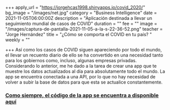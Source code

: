 +++
apply_url = "https://jorgehcas1998.shinyapps.io/covid_2020/"
bg_image = "/images/net.jpg"
category = "Business Intelligence"
date = 2021-11-05T06:00:00Z
description = "Aplicación destinada a llevar un seguimiento mundial de casos de COVID"
duration = ""
fee = ""
image = "/images/captura-de-pantalla-2021-11-05-a-la-s-22-36-52.png"
teacher = "Jorge Hernández"
title = "¿Cómo se comporta el COVID en tu país? "
weekly = ""

+++
Así como los casos de COVID siguen apareciendo por todo el mundo, el llevar un recuento diario de ello se ha convertido en una necesidad tanto para los gobiernos como, incluso, algunas empresas privadas. Considerando lo anterior, me he dado a la tarea de crear una app que te muestre los datos actualizados al día para absolutamente todo el mundo. La app se encuentra conectada a una API, por lo que no hay necesidad de volver a subir la base de datos para que esta se actualice constantemente.

### [Como siempre, el código de la app se encuentra a disponible aquí](https://github.com/Jorge-hercas/COVID-2021 "código")